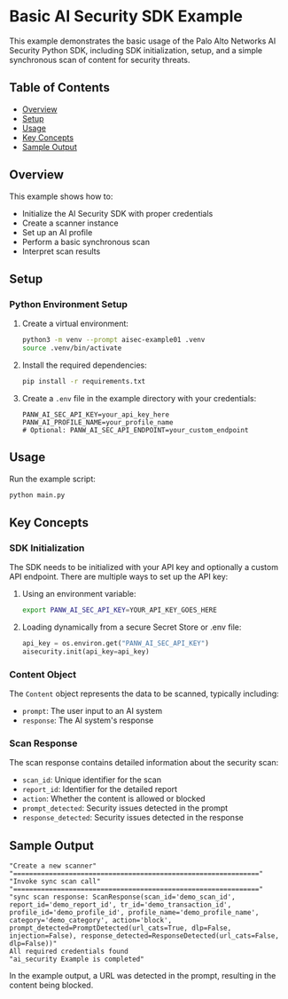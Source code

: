 # Basic AI Security SDK Example

This example demonstrates the basic usage of the Palo Alto Networks AI Security Python SDK, including SDK initialization, setup, and a simple synchronous scan of content for security threats.

## Table of Contents

- [Overview](#overview)
- [Setup](#setup)
- [Usage](#usage)
- [Key Concepts](#key-concepts)
- [Sample Output](#sample-output)

## Overview

This example shows how to:
- Initialize the AI Security SDK with proper credentials
- Create a scanner instance
- Set up an AI profile
- Perform a basic synchronous scan
- Interpret scan results

## Setup

### Python Environment Setup

1. Create a virtual environment:
   ```bash
   python3 -m venv --prompt aisec-example01 .venv
   source .venv/bin/activate
   ```

2. Install the required dependencies:
   ```bash
   pip install -r requirements.txt
   ```

3. Create a `.env` file in the example directory with your credentials:
   ```
   PANW_AI_SEC_API_KEY=your_api_key_here
   PANW_AI_PROFILE_NAME=your_profile_name
   # Optional: PANW_AI_SEC_API_ENDPOINT=your_custom_endpoint
   ```

## Usage

Run the example script:

```bash
python main.py
```

## Key Concepts

### SDK Initialization

The SDK needs to be initialized with your API key and optionally a custom API endpoint. There are multiple ways to set up the API key:

1. Using an environment variable:
   ```bash
   export PANW_AI_SEC_API_KEY=YOUR_API_KEY_GOES_HERE
   ```

2. Loading dynamically from a secure Secret Store or .env file:
   ```python
   api_key = os.environ.get("PANW_AI_SEC_API_KEY")
   aisecurity.init(api_key=api_key)
   ```

### Content Object

The `Content` object represents the data to be scanned, typically including:
- `prompt`: The user input to an AI system
- `response`: The AI system's response

### Scan Response

The scan response contains detailed information about the security scan:
- `scan_id`: Unique identifier for the scan
- `report_id`: Identifier for the detailed report
- `action`: Whether the content is allowed or blocked
- `prompt_detected`: Security issues detected in the prompt
- `response_detected`: Security issues detected in the response

## Sample Output

```
"Create a new scanner"
"=============================================================="
"Invoke sync scan call"
"=============================================================="
"sync scan response: ScanResponse(scan_id='demo_scan_id', report_id='demo_report_id', tr_id='demo_transaction_id', profile_id='demo_profile_id', profile_name='demo_profile_name', category='demo_category', action='block', prompt_detected=PromptDetected(url_cats=True, dlp=False, injection=False), response_detected=ResponseDetected(url_cats=False, dlp=False))"
All required credentials found
"ai_security Example is completed"
```

In the example output, a URL was detected in the prompt, resulting in the content being blocked.